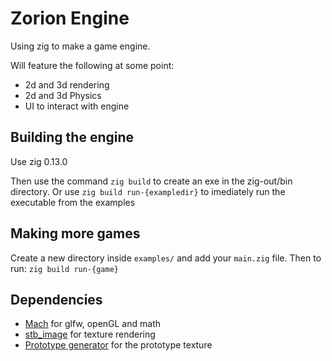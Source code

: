 # Zorion Engine

Using zig to make a game engine. 

Will feature the following at some point:
- 2d and 3d rendering
- 2d and 3d Physics
- UI to interact with engine


## Building the engine
Use zig 0.13.0

Then use the command `zig build` to create an exe in the zig-out/bin directory.
Or use `zig build run-{exampledir}` to imediately run the executable from the examples

## Making more games
Create a new directory inside `examples/` and add your `main.zig` file.
Then to run: `zig build run-{game}`

## Dependencies

- [Mach](https://machengine.org/) for glfw, openGL and math
- [stb_image](https://github.com/nothings/stb/blob/master/stb_image.h) for texture rendering
- [Prototype generator](https://verythieflike.itch.io/prototype-texture-generator) for the prototype texture
